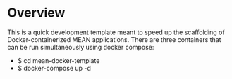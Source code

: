 # Overview

This is a quick development template meant to speed up the scaffolding of Docker-containerized MEAN applications. There are three containers that can be run simultaneously using docker compose:
 -   $ cd mean-docker-template
 -   $ docker-compose up -d